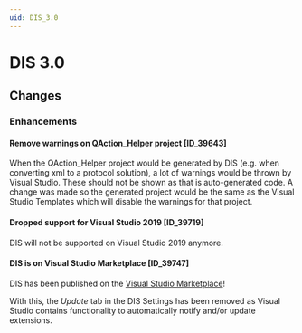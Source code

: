 ```yaml
---
uid: DIS_3.0
---
```


# DIS 3.0

## Changes

### Enhancements

#### Remove warnings on QAction_Helper project [ID_39643]

When the QAction_Helper project would be generated by DIS (e.g. when converting xml to a protocol solution), a lot of warnings would be thrown by Visual Studio. These should not be shown as that is auto-generated code. A change was made so the generated project would be the same as the Visual Studio Templates which will disable the warnings for that project.

#### Dropped support for Visual Studio 2019 [ID_39719]

DIS will not be supported on Visual Studio 2019 anymore.

#### DIS is on Visual Studio Marketplace [ID_39747]

DIS has been published on the [Visual Studio Marketplace](https://marketplace.visualstudio.com/items?itemName=skyline-communications.DataMinerIntegrationStudio)!

With this, the *Update* tab in the DIS Settings has been removed as Visual Studio contains functionality to automatically notify and/or update extensions.
